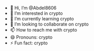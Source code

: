 - 👋 Hi, I’m @Abdel8606
- 👀 I’m interested in crypto
- 🌱 I’m currently learning crypto
- 💞️ I’m looking to collaborate on crypto
- 📫 How to reach me with crypto
- 😄 Pronouns: crypto
- ⚡ Fun fact: crypto

<!---
Abdel8606/Abdel8606 is a ✨ special ✨ repository because its `README.md` (this file) appears on your GitHub profile.
You can click the Preview link to take a look at your changes.
--->
